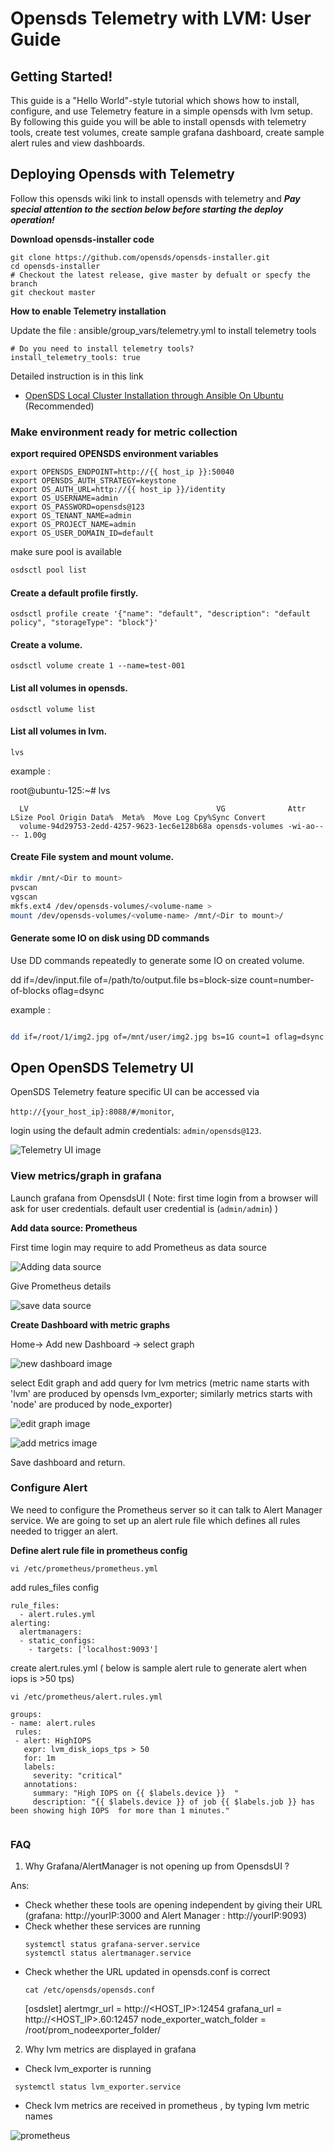 ﻿# Opensds Telemetry with LVM: User Guide


## Getting Started!
This guide is a "Hello World"-style tutorial which shows how to install, configure, and use Telemetry feature in a simple opensds with lvm  setup.
By following this guide you will be able to install opensds with telemetry tools, create test volumes, create sample grafana dashboard, create sample alert rules and view dashboards.

## Deploying Opensds with Telemetry
Follow this opensds wiki link to install opensds with telemetry and 
***Pay special attention to the section below before starting the deploy operation!***

**Download opensds-installer code**

    
    git clone https://github.com/opensds/opensds-installer.git
    cd opensds-installer
    # Checkout the latest release, give master by defualt or specfy the branch 
    git checkout master
   
    
  **How to enable Telemetry installation**
  
   Update the file : ansible/group_vars/telemetry.yml to install telemetry tools
   
    
    # Do you need to install telemetry tools?
    install_telemetry_tools: true
    
Detailed instruction is in this link

- [OpenSDS Local Cluster Installation through Ansible On Ubuntu](https://github.com/opensds/opensds/wiki/OpenSDS-Cluster-Installation-through-Ansible) (Recommended)

### Make environment ready for metric collection

**export required OPENSDS environment variables**
```
export OPENSDS_ENDPOINT=http://{{ host_ip }}:50040
export OPENSDS_AUTH_STRATEGY=keystone
export OS_AUTH_URL=http://{{ host_ip }}/identity
export OS_USERNAME=admin
export OS_PASSWORD=opensds@123
export OS_TENANT_NAME=admin
export OS_PROJECT_NAME=admin
export OS_USER_DOMAIN_ID=default
```
make sure pool is available
```sh
osdsctl pool list
```

#### Create a default profile firstly.
```
osdsctl profile create '{"name": "default", "description": "default policy", "storageType": "block"}'
```

#### Create a volume.
```
osdsctl volume create 1 --name=test-001
```

#### List all volumes in opensds.
```
osdsctl volume list
```
#### List all volumes in lvm.
```
lvs
```
example :

root@ubuntu-125:~# lvs


      LV                                          VG              Attr       LSize Pool Origin Data%  Meta%  Move Log Cpy%Sync Convert
      volume-94d29753-2edd-4257-9623-1ec6e128b68a opensds-volumes -wi-ao---- 1.00g
#### Create File system and mount volume.
```sh
mkdir /mnt/<Dir to mount>
pvscan
vgscan
mkfs.ext4 /dev/opensds-volumes/<volume-name >
mount /dev/opensds-volumes/<volume-name> /mnt/<Dir to mount>/


```

#### Generate some IO on disk using DD commands
Use DD commands repeatedly to generate some IO on created volume.


dd if=/dev/input.file  of=/path/to/output.file  bs=block-size  count=number-of-blocks  oflag=dsync

example :
```sh

dd if=/root/1/img2.jpg of=/mnt/user/img2.jpg bs=1G count=1 oflag=dsync
```
## Open OpenSDS Telemetry UI

OpenSDS Telemetry feature specific UI can be accessed via

`http://{your_host_ip}:8088/#/monitor`, 

login  using the default admin credentials: `admin/opensds@123`. 

![Telemetry UI image  ](TelemetryUI.PNG?raw=true)

### View metrics/graph in grafana
Launch grafana from OpensdsUI ( Note: first time login from a browser will ask for user credentials. default user credential is (`admin/admin`) )

 **Add data source: Prometheus**
 
First time login may require to add Prometheus as data source 

![Adding data source ](Grafana_add_ds.PNG?raw=true)


Give Prometheus details 

![save data source  ](gafana_save_ds.PNG?raw=true)





 **Create Dashboard with metric graphs**
 
Home-> Add new Dashboard -> select  graph
 
 
 ![new dashboard image ](new_dashboard.PNG?raw=true)
 


select Edit graph and add  query for lvm metrics (metric name starts with 'lvm' are produced by opensds lvm_exporter; similarly metrics starts with 'node' are produced by node_exporter)

 ![edit graph image ](grafana_Edit_graph.PNG?raw=true)
 
  ![add metrics image ](grfana_add_metrics.PNG?raw=true)



Save dashboard and return.
### Configure Alert
We need to configure the Prometheus server so it can talk to Alert Manager service. We are going to set up an alert rule file which defines all rules needed to trigger an alert.

 **Define alert rule file in prometheus config**
 ```
vi /etc/prometheus/prometheus.yml
```
add rules_files config
```
rule_files:
  - alert.rules.yml
alerting:
  alertmanagers:
  - static_configs:
    - targets: ['localhost:9093']

 ```
 create alert.rules.yml ( below is sample alert rule to generate alert when iops is >50 tps)
 ```
 vi /etc/prometheus/alert.rules.yml
 ```
 ```
 groups:
- name: alert.rules
  rules:
  - alert: HighIOPS
    expr: lvm_disk_iops_tps > 50
    for: 1m
    labels:
      severity: "critical"
    annotations:
      summary: "High IOPS on {{ $labels.device }}  "
      description: "{{ $labels.device }} of job {{ $labels.job }} has been showing high IOPS  for more than 1 minutes."


 ```

### FAQ
1. Why Grafana/AlertManager is not opening up from OpensdsUI ?

Ans: 
* Check whether these tools are opening independent by giving their URL (grafana: http://yourIP:3000 and Alert Manager : http://yourIP:9093)
* Check whether these services are running 
    ```
    systemctl status grafana-server.service
    systemctl status alertmanager.service 
    ```
* Check whether the URL updated in opensds.conf is correct
    ```
    cat /etc/opensds/opensds.conf
    ```
    [osdslet]
    alertmgr_url = http://<HOST_IP>:12454
    grafana_url = http://<HOST_IP>.60:12457
    node_exporter_watch_folder = /root/prom_nodeexporter_folder/

2. Why lvm metrics are displayed in grafana
* Check lvm_exporter is running
```
 systemctl status lvm_exporter.service 
```
* Check lvm metrics are received in prometheus , by typing lvm metric names

 ![prometheus ](Prometheus.PNG?raw=true)

